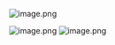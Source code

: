 ![image.png](https://raw.githubusercontent.com/SAMLAY-c/obsidian-photos/university/img/20250618072649592.png)

![image.png](https://raw.githubusercontent.com/SAMLAY-c/obsidian-photos/university/img/20250618072714493.png)
![image.png](https://raw.githubusercontent.com/SAMLAY-c/obsidian-photos/university/img/20250618072816096.png)
